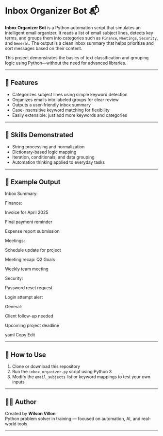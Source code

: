 
# Inbox Organizer Bot 📬

**Inbox Organizer Bot** is a Python automation script that simulates an intelligent email organizer. It reads a list of email subject lines, detects key terms, and groups them into categories such as `Finance`, `Meetings`, `Security`, and `General`. The output is a clean inbox summary that helps prioritize and sort messages based on their content.

This project demonstrates the basics of text classification and grouping logic using Python—without the need for advanced libraries.

---

## 🚀 Features

- Categorizes subject lines using simple keyword detection
- Organizes emails into labeled groups for clear review
- Outputs a user-friendly inbox summary
- Case-insensitive keyword matching for flexibility
- Easily extensible: just add more keywords and categories

---

## 🧠 Skills Demonstrated

- String processing and normalization
- Dictionary-based logic mapping
- Iteration, conditionals, and data grouping
- Automation thinking applied to everyday tasks

---

## 🧪 Example Output

Inbox Summary: 

Finance:

Invoice for April 2025

Final payment reminder

Expense report submission

Meetings:

Schedule update for project

Meeting recap: Q2 Goals

Weekly team meeting

Security:

Password reset request

Login attempt alert

General:

Client follow-up needed

Upcoming project deadline

yaml
Copy
Edit

---

## 🔧 How to Use

1. Clone or download this repository
2. Run the `inbox_organizer.py` script using Python 3
3. Modify the `email_subjects` list or keyword mappings to test your own inputs

---

## 🙋‍♂️ Author

Created by **Wilson Villon**  
Python problem solver in training — focused on automation, AI, and real-world tools.

---
